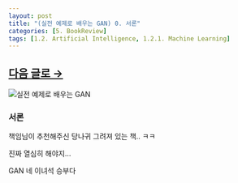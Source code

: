 ```yaml
---
layout: post
title: "(실전 예제로 배우는 GAN) 0. 서론"
categories: [5. BookReview]
tags: [1.2. Artificial Intelligence, 1.2.1. Machine Learning]
---
```


## [다음 글로 →](https://maizer2.github.io/5.%20bookreview/2022/03/13/(실전-예제로-배우는-GAN)-1.-생성적-적대-신경망이란.html)

![실전 예제로 배우는 GAN](https://image.aladin.co.kr/product/19925/52/cover500/k342635636_1.jpg)
<br/>

### 서론

책임님이 추천해주신 당나귀 그려져 있는 책.. ㅋㅋ

진짜 열심히 해야지...

GAN 네 이녀석 승부다
